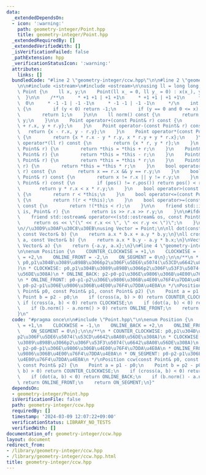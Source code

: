```yaml
---
data:
  _extendedDependsOn:
  - icon: ':warning:'
    path: geometry-integer/Point.hpp
    title: geometry-integer/Point.hpp
  _extendedRequiredBy: []
  _extendedVerifiedWith: []
  _isVerificationFailed: false
  _pathExtension: hpp
  _verificationStatusIcon: ':warning:'
  attributes:
    links: []
  bundledCode: "#line 2 \"geometry-integer/ccw.hpp\"\n\n#line 2 \"geometry-integer/Point.hpp\"\
    \n\n#include <istream>\n#include <ostream>\n\nusing ll = long long;\n\nstruct\
    \ Point {\n    ll x, y;\n    Point(ll x_ = 0, ll y_ = 0) : x(x_), y(y_) {\n  \
    \  }\n\n    /**\n     * +1 +1 | +1 +1\n     * +1 +1 | +1 +1\n     * +1 +1 0  0\
    \  0\n     * -1 -1 | -1 -1\n     * -1 -1 | -1 -1\n     */\n    int pos() const\
    \ {\n        if (y < 0) return -1;\n        if (y == 0 and 0 <= x) return 0;\n\
    \        return 1;\n    }\n\n    ll norm() const {\n        return x * x + y *\
    \ y;\n    }\n\n    Point operator+(const Point& r) const {\n        return {x\
    \ + r.x, y + r.y};\n    }\n    Point operator-(const Point& r) const {\n     \
    \   return {x - r.x, y - r.y};\n    }\n    Point operator*(const Point& r) const\
    \ {\n        return {x * r.x - y * r.y, x * r.y + y * r.x};\n    }\n    Point\
    \ operator*(ll r) const {\n        return {x * r, y * r};\n    }\n    Point& operator+=(const\
    \ Point& r) {\n        return *this = *this + r;\n    }\n    Point& operator-=(const\
    \ Point& r) {\n        return *this = *this - r;\n    }\n    Point& operator*=(const\
    \ Point& r) {\n        return *this = *this * r;\n    }\n    Point& operator*=(ll\
    \ r) {\n        return *this = *this * r;\n    }\n    bool operator==(const Point&\
    \ r) const {\n        return x == r.x && y == r.y;\n    }\n    bool operator!=(const\
    \ Point& r) const {\n        return x != r.x || y != r.y;\n    }\n    bool operator<(const\
    \ Point& r) const {\n        if (pos() != r.pos()) return pos() < r.pos();\n \
    \       return y * r.x < x * r.y;\n    }\n    bool operator>(const Point& r) const\
    \ {\n        return r < *this;\n    }\n    bool operator<=(const Point& r) const\
    \ {\n        return !(r < *this);\n    }\n    bool operator>=(const Point& r)\
    \ const {\n        return !(*this < r);\n    }\n\n    friend std::istream& operator>>(std::istream&\
    \ is, Point& r) {\n        return is >> r.x >> r.y;\n    }\n\n#ifdef MINATO_LOCAL\n\
    \    friend std::ostream& operator<<(std::ostream& os, const Point& r) {\n   \
    \     return os << \"(\" << r.x << \", \" << r.y << \")\";\n    }\n#endif\n};\n\
    \n//\u30D9\u30AF\u30C8\u30EB\nusing Vector = Point;\n\nll dot(const Vector& a,\
    \ const Vector& b) {\n    return a.x * b.x + a.y * b.y;\n}\nll cross(const Vector&\
    \ a, const Vector& b) {\n    return a.x * b.y - a.y * b.x;\n}\nVector rot90(const\
    \ Vector& a) {\n    return {-a.y, a.x};\n}\n#line 4 \"geometry-integer/ccw.hpp\"\
    \n\nenum Position {\n    COUNTER_CLOCKWISE = +1,\n    CLOCKWISE = -1,\n    ONLINE_BACK\
    \ = +2,\n    ONLINE_FRONT = -2,\n    ON_SEGMENT = 0\n};\n\n/**\n * COUNTER_CLOCKWISE:\
    \ p0,p1\u304B\u3089\u898B\u3066p2\u306F\u5DE6\u5074(\u53CD\u6642\u8A08\u56DE\u308A\
    )\n * CLOCKWISE: p0,p1\u304B\u3089\u898B\u3066p2\u306F\u53F3\u5074(\u6642\u8A08\
    \u56DE\u308A)\n * ONLINE_BACK: p2-p0-p1\u306E\u9806\u306B\u4E00\u76F4\u7DDA\u4E0A\
    \n * ONLINE_FRONT: p0-p1-p2\u306E\u9806\u306B\u4E00\u76F4\u7DDA\u4E0A\n * ON_SEGMENT:\
    \ p0-p2-p1\u306E\u9806\u306B\u4E00\u76F4\u7DDA\u4E0A\n */\nPosition ccw(const\
    \ Point& p0, const Point& p1, const Point& p2) {\n    Point a = p1 - p0;\n   \
    \ Point b = p2 - p0;\n    if (cross(a, b) > 0) return COUNTER_CLOCKWISE;\n   \
    \ if (cross(a, b) < 0) return CLOCKWISE;\n    if (dot(a, b) < 0) return ONLINE_BACK;\n\
    \    if (b.norm() - a.norm() > 0) return ONLINE_FRONT;\n    return ON_SEGMENT;\n\
    }\n"
  code: "#pragma once\n\n#include \"Point.hpp\"\n\nenum Position {\n    COUNTER_CLOCKWISE\
    \ = +1,\n    CLOCKWISE = -1,\n    ONLINE_BACK = +2,\n    ONLINE_FRONT = -2,\n\
    \    ON_SEGMENT = 0\n};\n\n/**\n * COUNTER_CLOCKWISE: p0,p1\u304B\u3089\u898B\u3066\
    p2\u306F\u5DE6\u5074(\u53CD\u6642\u8A08\u56DE\u308A)\n * CLOCKWISE: p0,p1\u304B\
    \u3089\u898B\u3066p2\u306F\u53F3\u5074(\u6642\u8A08\u56DE\u308A)\n * ONLINE_BACK:\
    \ p2-p0-p1\u306E\u9806\u306B\u4E00\u76F4\u7DDA\u4E0A\n * ONLINE_FRONT: p0-p1-p2\u306E\
    \u9806\u306B\u4E00\u76F4\u7DDA\u4E0A\n * ON_SEGMENT: p0-p2-p1\u306E\u9806\u306B\
    \u4E00\u76F4\u7DDA\u4E0A\n */\nPosition ccw(const Point& p0, const Point& p1,\
    \ const Point& p2) {\n    Point a = p1 - p0;\n    Point b = p2 - p0;\n    if (cross(a,\
    \ b) > 0) return COUNTER_CLOCKWISE;\n    if (cross(a, b) < 0) return CLOCKWISE;\n\
    \    if (dot(a, b) < 0) return ONLINE_BACK;\n    if (b.norm() - a.norm() > 0)\
    \ return ONLINE_FRONT;\n    return ON_SEGMENT;\n}"
  dependsOn:
  - geometry-integer/Point.hpp
  isVerificationFile: false
  path: geometry-integer/ccw.hpp
  requiredBy: []
  timestamp: '2024-03-09 12:07:22+09:00'
  verificationStatus: LIBRARY_NO_TESTS
  verifiedWith: []
documentation_of: geometry-integer/ccw.hpp
layout: document
redirect_from:
- /library/geometry-integer/ccw.hpp
- /library/geometry-integer/ccw.hpp.html
title: geometry-integer/ccw.hpp
---
```

